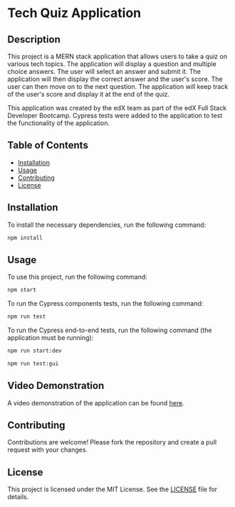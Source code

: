 # Tech Quiz Application

## Description
This project is a MERN stack application that allows users to take a quiz on various tech topics. The application will display a question and multiple choice answers. The user will select an answer and submit it. The application will then display the correct answer and the user's score. The user can then move on to the next question. The application will keep track of the user's score and display it at the end of the quiz.

This application was created by the edX team as part of the edX Full Stack Developer Bootcamp. Cypress tests were added to the application to test the functionality of the application.

## Table of Contents
- [Installation](#installation)
- [Usage](#usage)
- [Contributing](#contributing)
- [License](#license)

## Installation
To install the necessary dependencies, run the following command:
```bash
npm install
```

## Usage
To use this project, run the following command:
```bash
npm start
```
To run the Cypress components tests, run the following command:
```bash
npm run test
```
To run the Cypress end-to-end tests, run the following command (the application must be running):
```bash
npm run start:dev
```
```bash
npm run test:gui
```

## Video Demonstration
A video demonstration of the application can be found [here](./assets/TechQuiz_CypressTests.mp4).

## Contributing
Contributions are welcome! Please fork the repository and create a pull request with your changes.

## License
This project is licensed under the MIT License. See the [LICENSE](LICENSE) file for details.